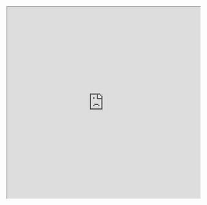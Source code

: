 
<iframe style="height:500px;width:100%" src="https://carl-mccombe.github.io/assets/pdbs/uglymol.html#id=7t6a"></iframe>
